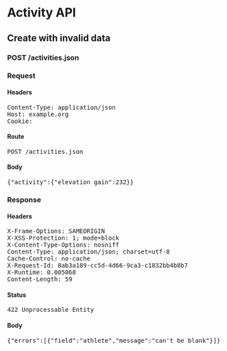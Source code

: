 # Activity API

## Create with invalid data

### POST /activities.json
### Request

#### Headers

<pre>Content-Type: application/json
Host: example.org
Cookie: </pre>

#### Route

<pre>POST /activities.json</pre>

#### Body

<pre>{"activity":{"elevation_gain":232}}</pre>

### Response

#### Headers

<pre>X-Frame-Options: SAMEORIGIN
X-XSS-Protection: 1; mode=block
X-Content-Type-Options: nosniff
Content-Type: application/json; charset=utf-8
Cache-Control: no-cache
X-Request-Id: 8ab3a189-cc5d-4d66-9ca3-c1832bb4b8b7
X-Runtime: 0.005068
Content-Length: 59</pre>

#### Status

<pre>422 Unprocessable Entity</pre>

#### Body

<pre>{"errors":[{"field":"athlete","message":"can't be blank"}]}</pre>
